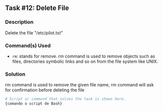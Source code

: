 ## Task #12: Delete File

### Description
Delete the file "/etc/pilot.txt" 

### Command(s) Used
- `rm`: stands for remove. rm command is used to remove objects such as files, directories symbolic links and so on from the file system like UNIX.

### Solution
rm command is used to remove the given file name, rm command will ask for confirmation before deleting the file

```bash
# Script or command that solves the task is shown here.
{comando o script de Bash}
```